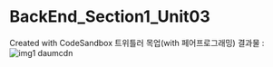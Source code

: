 # BackEnd_Section1_Unit03
Created with CodeSandbox
트위틀러 목업(with 페어프로그래밍)
결과물 : 
![img1 daumcdn](https://user-images.githubusercontent.com/80895384/188398266-3758f308-3b7d-4adb-adc0-bdaf4ac1c94f.png)
